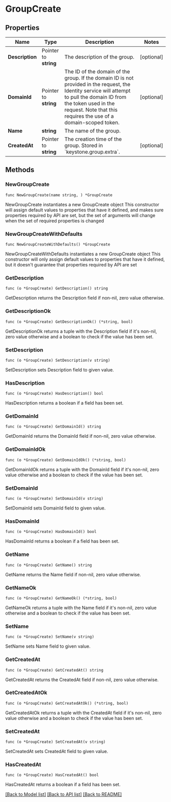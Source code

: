 # GroupCreate

## Properties

Name | Type | Description | Notes
------------ | ------------- | ------------- | -------------
**Description** | Pointer to **string** | The description of the group. | [optional] 
**DomainId** | Pointer to **string** | The ID of the domain of the group. If the domain ID is not provided in the request, the Identity service will attempt to pull the domain ID from the token used in the request. Note that this requires the use of a domain-scoped token. | [optional] 
**Name** | **string** | The name of the group. | 
**CreatedAt** | Pointer to **string** | The creation time of the group. Stored in &#x60;keystone.group.extra&#x60;. | [optional] 

## Methods

### NewGroupCreate

`func NewGroupCreate(name string, ) *GroupCreate`

NewGroupCreate instantiates a new GroupCreate object
This constructor will assign default values to properties that have it defined,
and makes sure properties required by API are set, but the set of arguments
will change when the set of required properties is changed

### NewGroupCreateWithDefaults

`func NewGroupCreateWithDefaults() *GroupCreate`

NewGroupCreateWithDefaults instantiates a new GroupCreate object
This constructor will only assign default values to properties that have it defined,
but it doesn't guarantee that properties required by API are set

### GetDescription

`func (o *GroupCreate) GetDescription() string`

GetDescription returns the Description field if non-nil, zero value otherwise.

### GetDescriptionOk

`func (o *GroupCreate) GetDescriptionOk() (*string, bool)`

GetDescriptionOk returns a tuple with the Description field if it's non-nil, zero value otherwise
and a boolean to check if the value has been set.

### SetDescription

`func (o *GroupCreate) SetDescription(v string)`

SetDescription sets Description field to given value.

### HasDescription

`func (o *GroupCreate) HasDescription() bool`

HasDescription returns a boolean if a field has been set.

### GetDomainId

`func (o *GroupCreate) GetDomainId() string`

GetDomainId returns the DomainId field if non-nil, zero value otherwise.

### GetDomainIdOk

`func (o *GroupCreate) GetDomainIdOk() (*string, bool)`

GetDomainIdOk returns a tuple with the DomainId field if it's non-nil, zero value otherwise
and a boolean to check if the value has been set.

### SetDomainId

`func (o *GroupCreate) SetDomainId(v string)`

SetDomainId sets DomainId field to given value.

### HasDomainId

`func (o *GroupCreate) HasDomainId() bool`

HasDomainId returns a boolean if a field has been set.

### GetName

`func (o *GroupCreate) GetName() string`

GetName returns the Name field if non-nil, zero value otherwise.

### GetNameOk

`func (o *GroupCreate) GetNameOk() (*string, bool)`

GetNameOk returns a tuple with the Name field if it's non-nil, zero value otherwise
and a boolean to check if the value has been set.

### SetName

`func (o *GroupCreate) SetName(v string)`

SetName sets Name field to given value.


### GetCreatedAt

`func (o *GroupCreate) GetCreatedAt() string`

GetCreatedAt returns the CreatedAt field if non-nil, zero value otherwise.

### GetCreatedAtOk

`func (o *GroupCreate) GetCreatedAtOk() (*string, bool)`

GetCreatedAtOk returns a tuple with the CreatedAt field if it's non-nil, zero value otherwise
and a boolean to check if the value has been set.

### SetCreatedAt

`func (o *GroupCreate) SetCreatedAt(v string)`

SetCreatedAt sets CreatedAt field to given value.

### HasCreatedAt

`func (o *GroupCreate) HasCreatedAt() bool`

HasCreatedAt returns a boolean if a field has been set.


[[Back to Model list]](../README.md#documentation-for-models) [[Back to API list]](../README.md#documentation-for-api-endpoints) [[Back to README]](../README.md)



